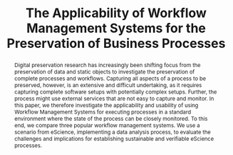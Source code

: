 ---
abstract: Digital preservation research has increasingly been shifting focus from
  the preservation of data and static objects to investigate the preservation of complete
  processes and workflows. Capturing all aspects of a process to be preserved, however,
  is an extensive and difficult undertaking, as it requires capturing complete software
  setups with potentially complex setups. Further, the process might use external
  services that are not easy to capture and monitor. In this paper, we therefore investigate
  the applicability and usability of using Workflow Management Systems for executing
  processes in a standard environment where the state of the process can be closely
  monitored. To this end, we compare three popular workflow management systems. We
  use a scenario from eScience, implementing a data analysis process, to evaluate
  the challenges and implications for establishing sustainable and verifiable eScience
  processes.
creators:
- Mayer, Rudolf
- Proell, Stefan
- Rauber, Andreas
date: null
document_url: https://services.phaidra.univie.ac.at/api/object/o:293771/download
grand_parent: iPRES
institutions: []
keywords:
- ischool
- toronto
- canada
- e-science
- research infrastructures
- process preservation
landing_page_url: https://phaidra.univie.ac.at/o:293771
language: eng
layout: publication
license: CC BY-NC-SA 3.0 AT
notes_url: null
parent: iPRES 2012
publication_type: paper
size: 836868
slides_url: null
source_name: iPRES
title: The Applicability of Workflow Management Systems for the Preservation of Business
  Processes
year: 2012
---